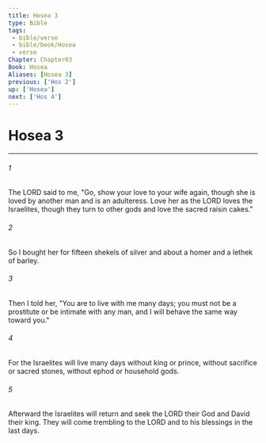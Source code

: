 ```yaml
---
title: Hosea 3
type: Bible
tags:
 - bible/verse
 - bible/book/Hosea
 - verse
Chapter: Chapter03
Book: Hosea
Aliases: [Hosea 3]
previous: ['Hos 2']
up: ['Hosea']
next: ['Hos 4']
---
```

# Hosea 3

***


###### 1 
The LORD said to me, "Go, show your love to your wife again, though she is loved by another man and is an adulteress. Love her as the LORD loves the Israelites, though they turn to other gods and love the sacred raisin cakes." 

###### 2 
So I bought her for fifteen shekels of silver and about a homer and a lethek of barley. 

###### 3 
Then I told her, "You are to live with me many days; you must not be a prostitute or be intimate with any man, and I will behave the same way toward you." 

###### 4 
For the Israelites will live many days without king or prince, without sacrifice or sacred stones, without ephod or household gods. 

###### 5 
Afterward the Israelites will return and seek the LORD their God and David their king. They will come trembling to the LORD and to his blessings in the last days. 
